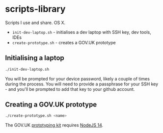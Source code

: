 # scripts-library

Scripts I use and share. OS X.

* `init-dev-laptop.sh` - initialises a dev laptop with SSH key, dev tools, IDEs
* `create-prototype.sh` - creates a GOV.UK prototype

## Initialising a laptop

```bash
./init-dev-laptop.sh
```

You will be prompted for your device password, likely a couple of times during the process. You will need to provide a passphrase for your SSH key - and you'll be prompted to add that key to your github account.

## Creating a GOV.UK prototype

```bash
./create-prototype.sh <name>
```

The GOV.UK [prototyping kit](https://govuk-prototype-kit.herokuapp.com/docs) requires [NodeJS 14](https://nodejs.org/en/download/).


